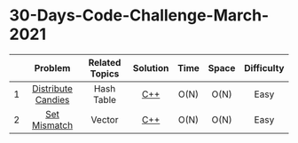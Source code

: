 # 30-Days-Code-Challenge-March-2021

|      |                           Problem                            | Related Topics |                           Solution                           | Time | Space | Difficulty |
| :--: | :----------------------------------------------------------: | :------------: | :----------------------------------------------------------: | :--: | :---: | :--------: |
|  1   | [Distribute Candies](https://leetcode.com/explore/featured/card/march-leetcoding-challenge-2021/588/week-1-march-1st-march-7th/3657/) |   Hash Table   | [C++](https://github.com/Abanoub-Asaad/ProblemSolving/blob/master/30-Days-Code-Challenge-March-2021/Solutions/Week%201/1.%20Distribute%20Candies.cpp) | O(N) | O(N)  |    Easy    |
|  2   | [Set Mismatch](https://leetcode.com/explore/challenge/card/march-leetcoding-challenge-2021/588/week-1-march-1st-march-7th/3658/) |     Vector     | [C++](https://github.com/Abanoub-Asaad/ProblemSolving/blob/master/30-Days-Code-Challenge-March-2021/Solutions/Week%201/2.%20Set%20Mismatch.cpp) | O(N) | O(N)  |    Easy    |

